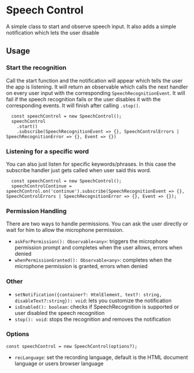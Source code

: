# Speech Control

A simple class to start and observe speech input.
It also adds a simple notification which lets the user disable 

## Usage

### Start the recognition

Call the start function and the notification will appear which tells the user the app is listening.
It will return an observable which calls the next handler on every user input with the corresponding `SpeechRecognitionEvent`.
It will fail if the speech recognition fails or the user disables it with the corresponding events.
It will finish after calling `.stop()`.

```
  const speechControl = new SpeechControl();
  speechControl
    .start()
    .subscribe(SpeechRecognitionEvent => {}, SpeechControlErrors | SpeechRecognitionError => {}, Event => {})
```

### Listening for a specific word

You can also just listen for specific keywords/phrases. In this case the subscribe handler just gets called when user said this word.

```
  const speechControl = new SpeechControl();
  speechControlContinue = speechControl.on('continue').subscribe(SpeechRecognitionEvent => {}, SpeechControlErrors | SpeechRecognitionError => {}, Event => {});
```

### Permission Handling

There are two ways to handle permissions. You can ask the user directly or wait for him to allow the microphone permission.

- `askForPermission(): Observable<any>`: triggers the microphone permission prompt and completes when the user allows, errors when denied
- `whenPermissionGranted(): Observable<any>`: completes when the microphone permission is granted, errors when denied

### Other

- `setNotification({container?: HtmlElement, text?: string, disableText?:string}): void`: lets you customize the notification
- `isEnabled(): boolean`: checks if SpeechRecognition is supported or user disabled the speech recognition
- `stop(): void`: stops the recognition and removes the notification

### Options

```
const speechControl = new SpeechControl(options?);
```

- `recLanguage`: set the recording language, default is the HTML document language or users browser language